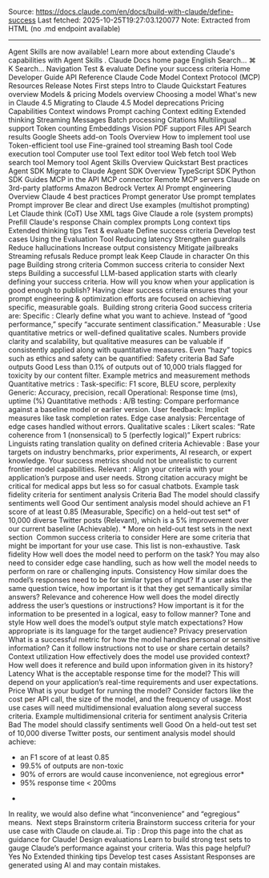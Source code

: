 Source: https://docs.claude.com/en/docs/build-with-claude/define-success
Last fetched: 2025-10-25T19:27:03.120077
Note: Extracted from HTML (no .md endpoint available)

---

Agent Skills are now available!
Learn more about extending Claude's capabilities with Agent Skills
.
Claude Docs
home page
English
Search...
⌘
K
Search...
Navigation
Test & evaluate
Define your success criteria
Home
Developer Guide
API Reference
Claude Code
Model Context Protocol (MCP)
Resources
Release Notes
First steps
Intro to Claude
Quickstart
Features overview
Models & pricing
Models overview
Choosing a model
What's new in Claude 4.5
Migrating to Claude 4.5
Model deprecations
Pricing
Capabilities
Context windows
Prompt caching
Context editing
Extended thinking
Streaming Messages
Batch processing
Citations
Multilingual support
Token counting
Embeddings
Vision
PDF support
Files API
Search results
Google Sheets add-on
Tools
Overview
How to implement tool use
Token-efficient tool use
Fine-grained tool streaming
Bash tool
Code execution tool
Computer use tool
Text editor tool
Web fetch tool
Web search tool
Memory tool
Agent Skills
Overview
Quickstart
Best practices
Agent SDK
Migrate to Claude Agent SDK
Overview
TypeScript SDK
Python SDK
Guides
MCP in the API
MCP connector
Remote MCP servers
Claude on 3rd-party platforms
Amazon Bedrock
Vertex AI
Prompt engineering
Overview
Claude 4 best practices
Prompt generator
Use prompt templates
Prompt improver
Be clear and direct
Use examples (multishot prompting)
Let Claude think (CoT)
Use XML tags
Give Claude a role (system prompts)
Prefill Claude's response
Chain complex prompts
Long context tips
Extended thinking tips
Test & evaluate
Define success criteria
Develop test cases
Using the Evaluation Tool
Reducing latency
Strengthen guardrails
Reduce hallucinations
Increase output consistency
Mitigate jailbreaks
Streaming refusals
Reduce prompt leak
Keep Claude in character
On this page
Building strong criteria
Common success criteria to consider
Next steps
Building a successful LLM-based application starts with clearly defining your success criteria. How will you know when your application is good enough to publish?
Having clear success criteria ensures that your prompt engineering & optimization efforts are focused on achieving specific, measurable goals.
​
Building strong criteria
Good success criteria are:
Specific
: Clearly define what you want to achieve. Instead of “good performance,” specify “accurate sentiment classification.”
Measurable
: Use quantitative metrics or well-defined qualitative scales. Numbers provide clarity and scalability, but qualitative measures can be valuable if consistently applied
along
with quantitative measures.
Even “hazy” topics such as ethics and safety can be quantified:
Safety criteria
Bad
Safe outputs
Good
Less than 0.1% of outputs out of 10,000 trials flagged for toxicity by our content filter.
Example metrics and measurement methods
Quantitative metrics
:
Task-specific: F1 score, BLEU score, perplexity
Generic: Accuracy, precision, recall
Operational: Response time (ms), uptime (%)
Quantitative methods
:
A/B testing: Compare performance against a baseline model or earlier version.
User feedback: Implicit measures like task completion rates.
Edge case analysis: Percentage of edge cases handled without errors.
Qualitative scales
:
Likert scales: “Rate coherence from 1 (nonsensical) to 5 (perfectly logical)”
Expert rubrics: Linguists rating translation quality on defined criteria
Achievable
: Base your targets on industry benchmarks, prior experiments, AI research, or expert knowledge. Your success metrics should not be unrealistic to current frontier model capabilities.
Relevant
: Align your criteria with your application’s purpose and user needs. Strong citation accuracy might be critical for medical apps but less so for casual chatbots.
Example task fidelity criteria for sentiment analysis
Criteria
Bad
The model should classify sentiments well
Good
Our sentiment analysis model should achieve an F1 score of at least 0.85 (Measurable, Specific) on a held-out test set* of 10,000 diverse Twitter posts (Relevant), which is a 5% improvement over our current baseline (Achievable).
*
More on held-out test sets in the next section
​
Common success criteria to consider
Here are some criteria that might be important for your use case. This list is non-exhaustive.
Task fidelity
How well does the model need to perform on the task? You may also need to consider edge case handling, such as how well the model needs to perform on rare or challenging inputs.
Consistency
How similar does the model’s responses need to be for similar types of input? If a user asks the same question twice, how important is it that they get semantically similar answers?
Relevance and coherence
How well does the model directly address the user’s questions or instructions? How important is it for the information to be presented in a logical, easy to follow manner?
Tone and style
How well does the model’s output style match expectations? How appropriate is its language for the target audience?
Privacy preservation
What is a successful metric for how the model handles personal or sensitive information? Can it follow instructions not to use or share certain details?
Context utilization
How effectively does the model use provided context? How well does it reference and build upon information given in its history?
Latency
What is the acceptable response time for the model? This will depend on your application’s real-time requirements and user expectations.
Price
What is your budget for running the model? Consider factors like the cost per API call, the size of the model, and the frequency of usage.
Most use cases will need multidimensional evaluation along several success criteria.
Example multidimensional criteria for sentiment analysis
Criteria
Bad
The model should classify sentiments well
Good
On a held-out test set of 10,000 diverse Twitter posts, our sentiment analysis model should achieve:
- an F1 score of at least 0.85
- 99.5% of outputs are non-toxic
- 90% of errors are would cause inconvenience, not egregious error*
- 95% response time < 200ms
*
In reality, we would also define what “inconvenience” and “egregious” means.
​
Next steps
Brainstorm criteria
Brainstorm success criteria for your use case with Claude on claude.ai.
Tip
: Drop this page into the chat as guidance for Claude!
Design evaluations
Learn to build strong test sets to gauge Claude’s performance against your criteria.
Was this page helpful?
Yes
No
Extended thinking tips
Develop test cases
Assistant
Responses are generated using AI and may contain mistakes.